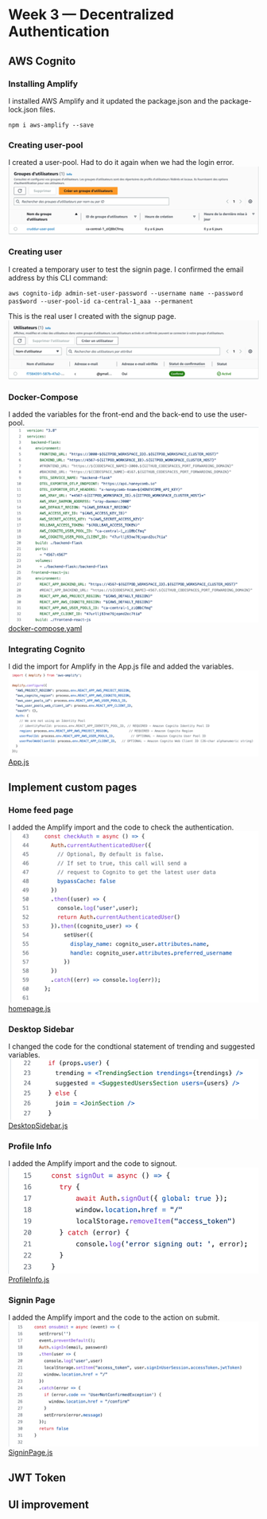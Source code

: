 # Week 3 — Decentralized Authentication


## AWS Cognito

### Installing Amplify
I installed AWS Amplify and it updated the package.json and the package-lock.json files.
```
npm i aws-amplify --save
```

### Creating user-pool
I created a user-pool. Had to do it again when we had the login error.
![User-Pool](/journal/assets/UserPool1_w3.png "User-Pool")

### Creating user
I created a temporary user to test the signin page. I confirmed the email address by this CLI command: 
```
aws cognito-idp admin-set-user-password --username name --password pas$word --user-pool-id ca-central-1_aaa --permanent
```
This is the real user I created with the signup page.
![User](/journal/assets/User1_w3.png "User")

### Docker-Compose
I added the variables for the front-end and the back-end to use the user-pool.
![docker-compose](/journal/assets/docker-compose1_w3.png "Docker-Compose")
[docker-compose.yaml](https://github.com/CFelt22/aws-bootcamp-cruddur-2023/blob/main/docker-compose.yaml)

### Integrating Cognito
I did the import for Amplify in the App.js file and added the variables.
![Amplify](/journal/assets/amplify1_w3.png "Amplify")
[App.js](https://github.com/CFelt22/aws-bootcamp-cruddur-2023/blob/main/frontend-react-js/src/App.js)

## Implement custom pages

### Home feed page
I added the Amplify import and the code to check the authentication.
![Home Feed](/journal/assets/home_page1_w3.png "Home Page")
[homepage.js](https://github.com/CFelt22/aws-bootcamp-cruddur-2023/blob/main/frontend-react-js/src/pages/HomeFeedPage.js)

### Desktop Sidebar
I changed the code for the condtional statement of trending and suggested variables.
![Desktop Sidebar](/journal/assets/desktop_sidebar1_w3.png "Desktop Sidebar")
[DesktopSidebar.js](https://github.com/CFelt22/aws-bootcamp-cruddur-2023/blob/main/frontend-react-js/src/components/DesktopSidebar.js)

### Profile Info
I added the Amplify import and the code to signout.
![Profile Info](/journal/assets/profile_info1_w3.png "Profile Info")
[ProfileInfo.js](https://github.com/CFelt22/aws-bootcamp-cruddur-2023/blob/main/frontend-react-js/src/components/ProfileInfo.js)

### Signin Page
I added the Amplify import and the code to the action on submit.
![Signin Page](/journal/assets/signin1_w3.png "Signin Page")
[SigninPage.js](https://github.com/CFelt22/aws-bootcamp-cruddur-2023/blob/main/frontend-react-js/src/pages/SigninPage.js)


## JWT Token

## UI improvement
